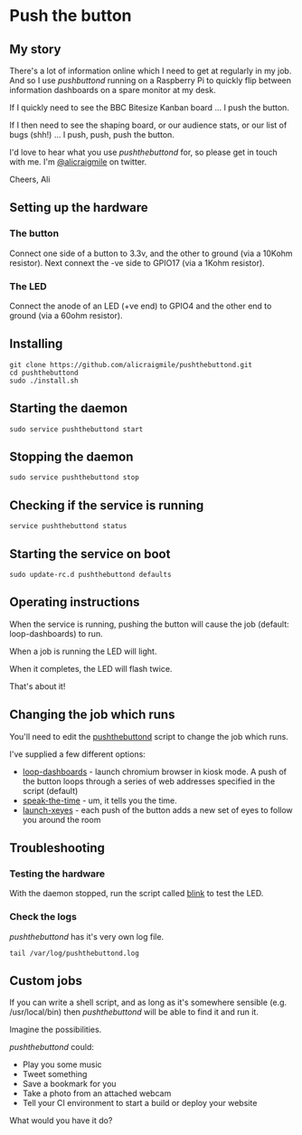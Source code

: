 # Push the button

## My story

There's a lot of information online which I need to get at regularly in my job. And so I use _pushbuttond_ running on a Raspberry Pi to quickly flip between information dashboards on a spare monitor at my desk.

If I quickly need to see the BBC Bitesize Kanban board ... I push the button.

If I then need to see the shaping board, or our audience stats, or our list of bugs (shh!) ... I push, push, push the button.

I'd love to hear what you use _pushthebuttond_ for, so please get in touch with me. I'm [@alicraigmile](https://twitter.com/alicraigmile) on twitter.

Cheers,
Ali

## Setting up the hardware

### The button

Connect one side of a button to 3.3v, and the other to ground (via a 10Kohm resistor). Next connext the -ve side to GPIO17 (via a 1Kohm resistor).

### The LED

Connect the anode of an LED (+ve end) to GPIO4 and the other end to ground (via a 60ohm resistor).

## Installing

```
git clone https://github.com/alicraigmile/pushthebuttond.git
cd pushthebuttond
sudo ./install.sh 
```

## Starting the daemon

```
sudo service pushthebuttond start
```

## Stopping the daemon

```
sudo service pushthebuttond stop
```

## Checking if the service is running

```
service pushthebuttond status
```

## Starting the service on boot

```
sudo update-rc.d pushthebuttond defaults
```

## Operating instructions

When the service is running, pushing the button will cause the job (default: loop-dashboards) to run.

When a job is running the LED will light. 

When it completes, the LED will flash twice.

That's about it! 

## Changing the job which runs

You'll need to edit the [pushthebuttond](sbin/pushthebuttond#L14) script to change the job which runs.

I've supplied a few different options:

* [loop-dashboards](bin/loop-dashboards) - launch chromium browser in kiosk mode. A push of the button loops through a series of web addresses specified in the script (default)
* [speak-the-time]([bin/speak-the-time) - um, it tells you the time.  
* [launch-xeyes](bin/launch-xeyes) - each push of the button adds a new set of eyes to follow you around the room

## Troubleshooting

### Testing the hardware

With the daemon stopped, run the script called [blink](bin/blink) to test the LED.

### Check the logs

_pushthebuttond_ has it's very own log file.

```
tail /var/log/pushthebuttond.log
```

## Custom jobs

If you can write a shell script, and as long as it's somewhere sensible (e.g. /usr/local/bin) then _pushthebuttond_ will be able to find it and run it.

Imagine the possibilities.

_pushthebuttond_ could:

* Play you some music
* Tweet something
* Save a bookmark for you
* Take a photo from an attached webcam
* Tell your CI environment to start a build or deploy your website

What would you have it do? 
